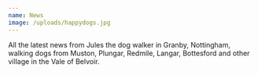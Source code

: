 ```yaml
---
name: News
image: /uploads/happydogs.jpg
---
```

All the latest news from Jules the dog walker in Granby, Nottingham, walking dogs from Muston, Plungar, Redmile, Langar, Bottesford and other village in the Vale of Belvoir.